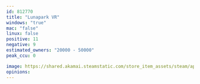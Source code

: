 ```yaml
---
id: 812770
title: "Lunapark VR"
windows: "true"
mac: "false"
linux: false
positive: 11
negative: 9
estimated_owners: "20000 - 50000"
peak_ccu: 0

image: https://shared.akamai.steamstatic.com/store_item_assets/steam/apps/812770/header.jpg?t=1568803371
opinions:
---
```

